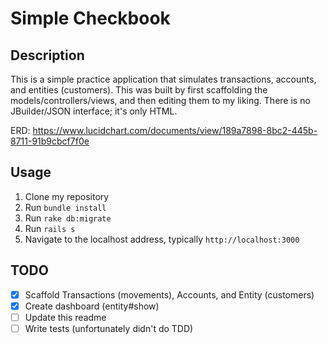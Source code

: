# Simple Checkbook

## Description
This is a simple practice application that simulates transactions, accounts, and entities (customers). This was built by first scaffolding the models/controllers/views, and then editing them to my liking. There is no JBuilder/JSON interface; it's only HTML.

ERD: https://www.lucidchart.com/documents/view/189a7898-8bc2-445b-8711-91b9cbcf7f0e

## Usage
1. Clone my repository
2. Run `bundle install`
3. Run `rake db:migrate`
4. Run `rails s`
5. Navigate to the localhost address, typically `http://localhost:3000`

## TODO
- [x] Scaffold Transactions (movements), Accounts, and Entity (customers)
- [x] Create dashboard (entity#show)
- [ ] Update this readme
- [ ] Write tests (unfortunately didn't do TDD)
